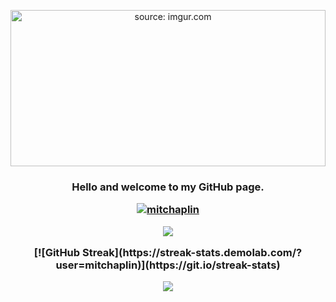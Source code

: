 <p align="center">
<img src="https://i.imgur.com/iby7fcY.jpeg" title="source: imgur.com" width="100%" height="250" />
</p>

<h3 align="center">Hello and welcome to my GitHub page.</br>

<p align="center">
  <a href="https://github.com/anuraghazra/github-readme-stats"><img src="https://github-readme-stats-sigma-five.vercel.app/api/top-langs?username=mitchaplin&count_private=true&theme=tokyonight&layout=compact" alt="mitchaplin" /></a>
</p>

<p align="center">
  <a href="https://github.com/anuraghazra/github-readme-stats"><img src="https://github-readme-stats-sigma-five.vercel.app/api?username=mitchaplin&count_private=true&show_icons=true&theme=tokyonight"></a>
</p>
[![GitHub Streak](https://streak-stats.demolab.com/?user=mitchaplin)](https://git.io/streak-stats)
<p align="center">
  <a href="https://git.io/streak-stats"><img src="https://streak-stats.demolab.com/?user=mitchaplin&count_private=true&theme=tokyonight&hide_border=true&date_format=%5BY.%5Dn.j"/></a>
</p>
